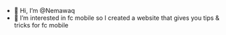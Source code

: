 - 👋 Hi, I’m @Nemawaq
- 👀 I’m interested in fc mobile so I created a website that gives you tips & tricks for fc mobile
